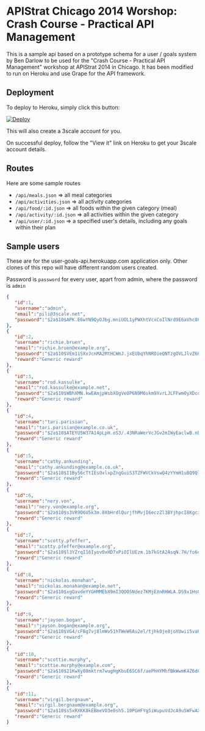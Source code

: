 APIStrat Chicago 2014 Worshop: Crash Course - Practical API Management
======================================================================

This is a sample api based on a prototype schema for a user / goals system by Ben Darlow to be used for the "Crash Course - Practical API Management" workshop at APIStrat 2014 in Chicago. It has been modified to run on Heroku and use Grape for the API framework. 

Deployment
----------

To deploy to Heroku, simply click this button: 

[![Deploy](https://www.herokucdn.com/deploy/button.png)](https://heroku.com/deploy)

This will also create a 3scale account for you. 

On successful deploy, follow the "View it" link on Heroku to get your 3scale account details. 

Routes
------

Here are some sample routes

* `/api/meals.json` => all meal categories
* `/api/activities.json` => all activity categories
* `/api/food/:id.json` => all foods within the given category (meal)
* `/api/activity/:id.json` => all activities within the given category
* `/api/user/:id.json` => a specified user's details, including any goals within their plan

Sample users
------------

These are for the user-goals-api.herokuapp.com application only. Other clones of this repo will have different random users created.

Password is `password` for every user, apart from admin, where the password is `admin`

```json
{  
   "id":1,
   "username":"admin",
   "email":"pili@3scale.net",
   "password":"$2a$10$APK.E6wYN9QyOJbg.mniUOL1yPWXhtVcxCoIlNrd9E6aVhc08nbry"
},
{  
   "id":2,
   "username":"richie.bruen",
   "email":"richie.bruen@example.org",
   "password":"$2a$10$VEm1iSXvJcnMA2MtHCWmJ.jxEUbqYhNROieQNTzgOVLJlvZ6U5Kr.",
   "reward":"Generic reward"
},
{  
   "id":3,
   "username":"rod.kassulke",
   "email":"rod.kassulke@example.net",
   "password":"$2a$10$WBhXMN.kwEAmjpWsbXOgVeUP6N9M6skm9XvrLJLFFwmOyXDcoEC6a",
   "reward":"Generic reward"
},
{  
   "id":4,
   "username":"tari.parisian",
   "email":"tari.parisian@example.co.uk",
   "password":"$2a$10$ATEYU5W37A14pLpH.oS3/.43NRaWerVcJGv2mIWyEaclwB.nDMQkG",
   "reward":"Generic reward"
},
{  
   "id":5,
   "username":"cathy.ankunding",
   "email":"cathy.ankunding@example.co.uk",
   "password":"$2a$10$I1By56cTtIEsOxlxpZngGuiS3TZFWVCkVswQ4zYYmH1uBQ9QlQsMi",
   "reward":"Generic reward"
},
{  
   "id":6,
   "username":"nery.von",
   "email":"nery.von@example.org",
   "password":"$2a$10$s3VR9O6U5k3m.0XbHrdlQurjfhMvjI6eczZl3BYjhpcI8KgcxdvqG",
   "reward":"Generic reward"
},
{  
   "id":7,
   "username":"scotty.pfeffer",
   "email":"scotty.pfeffer@example.org",
   "password":"$2a$10$l3YZrqI16IyovOxHD7xPiOIlUEzm.1b7kGtA2AsqN.7H/fo6oLe5a",
   "reward":"Generic reward"
},
{  
   "id":8,
   "username":"nickolas.monahan",
   "email":"nickolas.monahan@example.net",
   "password":"$2a$10$xgQavdeYYGHMMEbX9mI3QOOSNdez7KMjEXnRHWLA.DS9x1HsO1nAG",
   "reward":"Generic reward"
},
{  
   "id":9,
   "username":"jayson.bogan",
   "email":"jayson.bogan@example.org",
   "password":"$2a$10$VG4/cFBg7vj8lmWv51hTWeW6Au2el/tjhk0je8joXUwii5vaUjbEW",
   "reward":"Generic reward"
},
{  
   "id":10,
   "username":"scottie.murphy",
   "email":"scottie.murphy@example.com",
   "password":"$2a$10$21KwXy08mktrm7wugHgKbuE6SC6f/aePhHYMhfBkWwmK4Z6dC06qC",
   "reward":"Generic reward"
},
{  
   "id":11,
   "username":"virgil.bergnaum",
   "email":"virgil.bergnaum@example.org",
   "password":"$2a$10$s5xRXKK8kEBmeVO3e0sh5.10PGHFYg5iWupuVdJcA9u5WFwAXrJNe",
   "reward":"Generic reward"
}
```